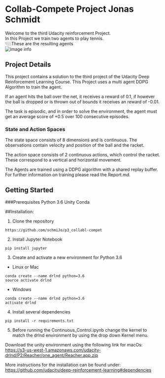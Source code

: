 # Collab-Compete Project Jonas Schmidt

Welcome to the third Udacity reinforcement Project. <br>
In this Project we train two agents to play tennis.<br>
👇🏼These are the resulting agents<br>
![image info](./drawables/trained-agent.gif)

## Project Details

This project contains a solution to the third project of the Udacity Deep Reinforcement Learning Course. This Project uses a multi agent DDPG
Algorithm to train the agent.

If an agent hits the ball over the net, it receives a reward of 0.1, if however the ball is dropped or is thrown out of bounds it receives an reward of -0.01.

The task is episodic, and in order to solve the environment, the agent must get an average score of +0.5 over 100 consecutive episodes.



### State and Action Spaces

The state space consists of 8 dimensions and is continuous.
The observations contain velocity and position of the ball and the racket.


The action space consists of 2 continuous actions, which control the racket. 
These correspond to a vertical and horizontal movement.

The Agents are trained using a DDPG algorithm with a shared replay buffer.<br>
For further information on training please read the Report.md.


## Getting Started

###Prerequisites
Python 3.6
Unity
Conda

##Installation:

1. Clone the repository
```
https://github.com/schmiJo/p3_collabl-compet
```
2. Install Jupyter Notebook
```
pip install jupyter
```
3. Create and activate a new environment for Python 3.6
* Linux or Mac
```
conda create --name drlnd python=3.6
source activate drlnd
```
* Windows
```
conda create --name drlnd python=3.6
activate drlnd
```
4. Install several dependencies 
```
pip install -r requirements.txt
```
5. Before running the Continuous_Control.ipynb change the kernel to match the drlnd environment by using the drop down Kernel menu.


Download the unity environment using the following link for macOs: <br>
https://s3-us-west-1.amazonaws.com/udacity-drlnd/P2/Reacher/one_agent/Reacher.app.zip


More instructions for the installation can be found under: <br>
https://github.com/udacity/deep-reinforcement-learning#dependencies




